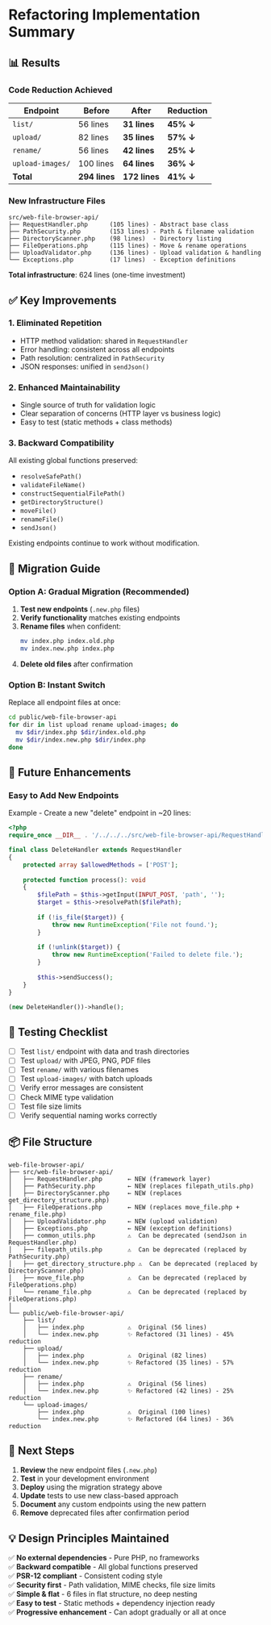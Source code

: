 # Refactoring Implementation Summary

## 📊 Results

### Code Reduction Achieved

| Endpoint | Before | After | Reduction |
|----------|--------|-------|-----------|
| `list/` | 56 lines | **31 lines** | **45% ↓** |
| `upload/` | 82 lines | **35 lines** | **57% ↓** |
| `rename/` | 56 lines | **42 lines** | **25% ↓** |
| `upload-images/` | 100 lines | **64 lines** | **36% ↓** |
| **Total** | **294 lines** | **172 lines** | **41% ↓** |

### New Infrastructure Files

```
src/web-file-browser-api/
├── RequestHandler.php      (105 lines) - Abstract base class
├── PathSecurity.php        (153 lines) - Path & filename validation
├── DirectoryScanner.php    (98 lines)  - Directory listing
├── FileOperations.php      (115 lines) - Move & rename operations
├── UploadValidator.php     (136 lines) - Upload validation & handling
└── Exceptions.php          (17 lines)  - Exception definitions
```

**Total infrastructure**: 624 lines (one-time investment)

## ✅ Key Improvements

### 1. **Eliminated Repetition**
- HTTP method validation: shared in `RequestHandler`
- Error handling: consistent across all endpoints
- Path resolution: centralized in `PathSecurity`
- JSON responses: unified in `sendJson()`

### 2. **Enhanced Maintainability**
- Single source of truth for validation logic
- Clear separation of concerns (HTTP layer vs business logic)
- Easy to test (static methods + class methods)

### 3. **Backward Compatibility**
All existing global functions preserved:
- `resolveSafePath()`
- `validateFileName()`
- `constructSequentialFilePath()`
- `getDirectoryStructure()`
- `moveFile()`
- `renameFile()`
- `sendJson()`

Existing endpoints continue to work without modification.

## 🚀 Migration Guide

### Option A: Gradual Migration (Recommended)

1. **Test new endpoints** (`.new.php` files)
2. **Verify functionality** matches existing endpoints
3. **Rename files** when confident:
   ```bash
   mv index.php index.old.php
   mv index.new.php index.php
   ```
4. **Delete old files** after confirmation

### Option B: Instant Switch

Replace all endpoint files at once:
```bash
cd public/web-file-browser-api
for dir in list upload rename upload-images; do
  mv $dir/index.php $dir/index.old.php
  mv $dir/index.new.php $dir/index.php
done
```

## 📝 Future Enhancements

### Easy to Add New Endpoints

Example - Create a new "delete" endpoint in ~20 lines:

```php
<?php
require_once __DIR__ . '/../../../src/web-file-browser-api/RequestHandler.php';

final class DeleteHandler extends RequestHandler
{
    protected array $allowedMethods = ['POST'];
    
    protected function process(): void
    {
        $filePath = $this->getInput(INPUT_POST, 'path', '');
        $target = $this->resolvePath($filePath);
        
        if (!is_file($target)) {
            throw new RuntimeException('File not found.');
        }
        
        if (!unlink($target)) {
            throw new RuntimeException('Failed to delete file.');
        }
        
        $this->sendSuccess();
    }
}

(new DeleteHandler())->handle();
```

## 🧪 Testing Checklist

- [ ] Test `list/` endpoint with data and trash directories
- [ ] Test `upload/` with JPEG, PNG, PDF files
- [ ] Test `rename/` with various filenames
- [ ] Test `upload-images/` with batch uploads
- [ ] Verify error messages are consistent
- [ ] Check MIME type validation
- [ ] Test file size limits
- [ ] Verify sequential naming works correctly

## 📦 File Structure

```
web-file-browser-api/
├── src/web-file-browser-api/
│   ├── RequestHandler.php       ← NEW (framework layer)
│   ├── PathSecurity.php         ← NEW (replaces filepath_utils.php)
│   ├── DirectoryScanner.php     ← NEW (replaces get_directory_structure.php)
│   ├── FileOperations.php       ← NEW (replaces move_file.php + rename_file.php)
│   ├── UploadValidator.php      ← NEW (upload validation)
│   ├── Exceptions.php           ← NEW (exception definitions)
│   ├── common_utils.php         ⚠️  Can be deprecated (sendJson in RequestHandler.php)
│   ├── filepath_utils.php       ⚠️  Can be deprecated (replaced by PathSecurity.php)
│   ├── get_directory_structure.php ⚠️  Can be deprecated (replaced by DirectoryScanner.php)
│   ├── move_file.php            ⚠️  Can be deprecated (replaced by FileOperations.php)
│   └── rename_file.php          ⚠️  Can be deprecated (replaced by FileOperations.php)
│
└── public/web-file-browser-api/
    ├── list/
    │   ├── index.php            ⚠️  Original (56 lines)
    │   └── index.new.php        ✨ Refactored (31 lines) - 45% reduction
    ├── upload/
    │   ├── index.php            ⚠️  Original (82 lines)
    │   └── index.new.php        ✨ Refactored (35 lines) - 57% reduction
    ├── rename/
    │   ├── index.php            ⚠️  Original (56 lines)
    │   └── index.new.php        ✨ Refactored (42 lines) - 25% reduction
    └── upload-images/
        ├── index.php            ⚠️  Original (100 lines)
        └── index.new.php        ✨ Refactored (64 lines) - 36% reduction
```

## 🎯 Next Steps

1. **Review** the new endpoint files (`.new.php`)
2. **Test** in your development environment
3. **Deploy** using the migration strategy above
4. **Update** tests to use new class-based approach
5. **Document** any custom endpoints using the new pattern
6. **Remove** deprecated files after confirmation period

## 💡 Design Principles Maintained

✅ **No external dependencies** - Pure PHP, no frameworks  
✅ **Backward compatible** - All global functions preserved  
✅ **PSR-12 compliant** - Consistent coding style  
✅ **Security first** - Path validation, MIME checks, file size limits  
✅ **Simple & flat** - 6 files in flat structure, no deep nesting  
✅ **Easy to test** - Static methods + dependency injection ready  
✅ **Progressive enhancement** - Can adopt gradually or all at once
